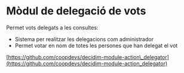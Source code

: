 # Mòdul de delegació de vots

Permet vots delegats a les consultes:

* Sistema per realitzar les delegacions com administrador
* Permet votar en nom de totes les persones que han delegat el vot

[https://github.com/coopdevs/decidim-module-action\_delegator](https://github.com/coopdevs/decidim-module-action_delegator)

